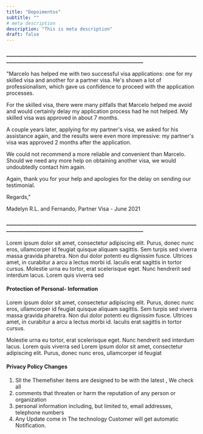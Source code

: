 ```yaml
---
title: "Depoimentos"
subtitle: ""
# meta description
description: "This is meta description"
draft: false
---
```


#### _________________________________________________________________________________________________________________________________

"Marcelo has helped me with two successful visa applications: one for my skilled visa and another for a partner visa. He's shown a lot of professionalism, which gave us 
confidence to proceed with the application processes. 
 
For the skilled visa, there were many pitfalls that Marcelo helped me avoid and would certainly delay my application process had he not helped. My skilled visa was approved in about 7 months.
 
A couple years later, applying for my partner's visa, we asked for his assistance again, and the results were even more impressive: my partner's visa was approved 2 months after the application.
 
We could not recommend a more reliable and convenient than Marcelo. Should we need any more help on obtaining another visa, we would undoubtedly contact him again.
 
Again, thank you for your help and apologies for the delay on sending our testimonial.
 
Regards,"

Madelyn R.L. and Fernando, Partner Visa - June 2021

#### _________________________________________________________________________________________________________________________________

Lorem ipsum dolor sit amet, consectetur adipiscing elit. Purus, donec nunc eros, ullamcorper id feugiat quisque aliquam sagittis. Sem turpis sed viverra massa gravida pharetra. Non dui dolor potenti eu dignissim fusce. Ultrices amet, in curabitur a arcu a lectus morbi id. Iaculis erat sagittis in tortor cursus. Molestie urna eu tortor, erat scelerisque eget. Nunc hendrerit sed interdum lacus. Lorem quis viverra sed

#### Protection of  Personal- Information

Lorem ipsum dolor sit amet, consectetur adipiscing elit. Purus, donec nunc eros, ullamcorper id feugiat quisque aliquam sagittis. Sem turpis sed viverra massa gravida pharetra. Non dui dolor potenti eu dignissim fusce. Ultrices amet, in curabitur a arcu a lectus morbi id. Iaculis erat sagittis in tortor cursus. 

Molestie urna eu tortor, erat scelerisque eget. Nunc hendrerit sed interdum lacus. Lorem quis viverra sed
Lorem ipsum dolor sit amet, consectetur adipiscing elit. Purus, donec nunc eros, ullamcorper id feugiat 

#### Privacy Policy Changes

1. Sll the Themefisher items are designed to be with the latest , We check all
2. comments that threaten or harm the reputation of any person or organization
3. personal information including, but  limited to, email addresses, telephone numbers
4. Any Update come in The technology  Customer will get automatic  Notification.
